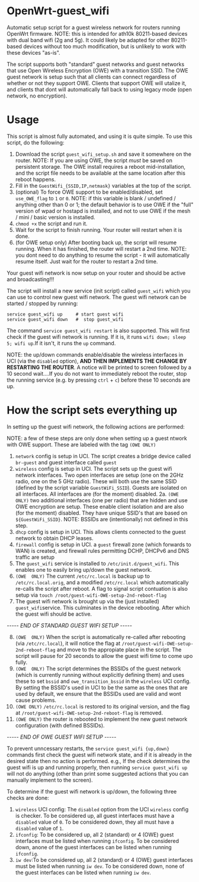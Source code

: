 # OpenWrt-guest_wifi
Automatic setup script for a guest wireless network for routers running OpenWrt firmware. 
NOTE: this is intended for ath10k 80211-based devices with dual band wifi (2g and 5g). It could likely be adapted for other 80211-based devices without too much modification, but is unlikely to work with these devices "as-is".

The script supports both "standard" guest networks and guest networks that use Open Wireless Encryption (OWE) with a transition SSID. The OWE guest network is setup such that all clients can connect regardless of whether or not they support OWE. Clients that support OWE will utalize it, and clients that dont will automatically fall back to using legacy mode (open network, no encryption).

# Usage
This script is almost fully automated, and using it is quite simple. To use this script, do the following:

1. Download the script `guest_wifi_setup.sh` and save it somewhere on the router.
      NOTE: If you are using OWE, the script *must* be saved on persistent storage. The OWE install requires a reboot mid-installation, and the script file needs to be available at the same location after this reboot happens.
2. Fill in the `GuestWifi_{SSID,IP,netmask}` variables at the top of the script. 
3. (optional) To force OWE support to be enabled/disabled, set `use_OWE_flag` to `1` or `0`. 
      NOTE: if this variable is blank / undefined / anything other than 0 or 1; the default behavior is to use OWE if the "full" version of wpad or hostapd is installed, and not to use OWE if the mesh / mini / basic version is installed.
4. `chmod +x` the script and run it. 
5. Wait for the script to finish running. Your router will restart when it is done. 
6. (for OWE setup only) After booting back up, the script will resume running. When it has finished, the router will restart a 2nd time.
      NOTE: you dont need to do anything to resume the script - it will automatically resume itself. Just wait for the router to restart a 2nd time. 

Your guest wifi network is now setup on your router and should be active and broadcasting!!! 

The script will install a new service (init script) called `guest_wifi` which you can use to control new guest wifi network. The guest wifi network can be started / stopped by running:

```
service guest_wifi up     # start guest wifi
service guest_wifi down   #  stop guest_wifi
```

The command `service guest_wifi restart` is also supported. This will first check if the guest wifi network is running. If it is, it runs `wifi down; sleep 5; wifi up`.If it isn't, it runs the `up` command.

NOTE: the up/down commands enable/disable the wireless interfaces in UCI (via the `disabled` option), **AND THEN IMPLEMENTS THE CHANGE BY RESTARTING THE ROUTER**. A notice will be printed to screen followed by a 10 second wait....If you do not want to immediately reboot the router, stop the running service (e.g. by pressing `ctrl` + `c`) before these 10 seconds are up.

# How the script sets everything up
In setting up the guest wifi network, the following actions are performed:

NOTE: a few of these steps are only done when setting up a guest ntwork with OWE support. These are labeled with the tag `(OWE ONLY)`

1. `network` config is setup in UCI. The script creates a bridge device called `br-guest` and guest interface called `guest`
2. `wireless` config is setup in UCI.  The script sets up the guest wifi network interfaces. Two open interfaces are setup (one on the 2GHz radio, one on the 5 GHz radio). These will both use the same SSID (defined by the script variable `GuestWiFi_SSID`). Guests are isolated on all interfaces. All interfaces are (for the moment) disabled.
2a. `(OWE ONLY)` two additional interfaces (one per radio) that are hidden and use OWE encryption are setup. These enable client isolation and are also (for the moment) disabled. They have unique SSID's that are based on `${GuestWiFi_SSID}`. NOTE: BSSIDs are (intentionally) not defined in this step.
3. `dhcp` config is setup in UCI. This allows clients connected to the guest network to obtain DHCP leases.
4. `firewall` config is setup in UCI. a `guest` firewall zone (which forwards to WAN) is created, and firewall rules permitting DCHP, DHCPv6 and DNS traffic are setup
5. The `guest_wifi` service is installed to `/etc/init.d/guest_wifi`. This enables one to easily bring up/down the guest network.
6. `(OWE  ONLY)` The current `/etc/rc.local` is backup up to `/etc/rc.local.orig`, and a modified `/etc/rc.local` which automatically re-calls the script after reboot. A flag to signal script contuation is also setup via  `touch /root/guest-wifi-OWE-setup-2nd-reboot-flag`
7. The guest wifi network is brought up via the (just installed) `guest_wifi`service. This culminates in the device rebooting. After which the guest wifi should be active.

*----- END OF STANDARD GUEST WIFI SETUP -----*

8.  `(OWE  ONLY)` When the script is automatically re-called after rebooting (via `/etc/rc.local`), it will notice the flag at `/root/guest-wifi-OWE-setup-2nd-reboot-flag` and move to the appropiate place in the script. The script will pause for 20 seconds to allow the guest wifi time to come upo fully.
9.  `(OWE  ONLY)` The script determines the BSSIDs of the guest network (which is currently running without explicitly defining them) and uses these to set `bssid` and `owe_transition_bssid` in the `wireless` UCI config. By setting the BSSID's used in UCI to be the same as the ones that are used by default, we ensure that the BSSIDs used are valid and wont cause problems.
10.  `(OWE ONLY)` `/etc/rc.local` is restored to its original version, and the flag at `/root/guest-wifi-OWE-setup-2nd-reboot-flag` is removed.
11.  `(OWE ONLY)` the router is rebooted to implement the new guest network configuration (with defined BSSIDs).

*----- END OF OWE GUEST WIFI SETUP -----*

To prevent unncessary restarts, the `service guest_wifi {up,down}` commands first check the guest wifi network state, and if it is already in the desired state then no action is performed. e.g., If the check determines the guest wifi is up and running properly, then running `service guest_wifi up` will not do anything (other than print some suggested actions that you can manually implement to the screen).

To determine if the guest wifi network is up/down, the following three checks are done:

1. `wireless` UCI config: The `disabled` option from the UCI `wireless` config is checker. To be considered up, all guest interfaces must have a `disabled` value of `0`. To be considered down, they all must have a `disabled` value of `1`.
2. `ifconfig`: To be considered up, all 2 (standard) or 4 (OWE) guest interfaces must be listed when running `ifconfig`. To be considered down, anone of the guest interfaces can be listed when running `ifconfig`. 
3. `iw dev`:To be considered up, all 2 (standard) or 4 (OWE) guest interfaces must be listed when running `iw dev`. To be considered down, none of the guest interfaces can be listed when running `iw dev`.

